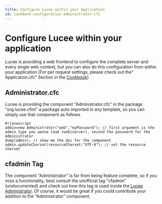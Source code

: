```yaml
---
title: Configure Lucee within your Application
id: cookbook-configuration-administrator-cfc
---
```


# Configure Lucee within your application #
Lucee is providing a web frontend to configure the complete server and every single web context, but you can also do this configuration from within your application
(For per request settings, please check out the" Application.cfc" Section in the [Cookbook](Cookbook)).


## Administrator.cfc ##
Lucee is providing the component "Administrator.cfc" in the package "org.lucee.cfml" a package auto imported in any template, so you can simply use that component as follows


```
#!javascript
admin=new Administrator("web","myPassword"); // first argument is the admin type you wanna load (web|server), second the password for the Administrator
dump(admin); // show me the doc for the component
admin.updateCharset(resourceCharset:"UTF-8"); // set the resource charset

```

## cfadmin Tag ##
The component "Administrator" is far from being feature complete, so if you miss a functionality, best consult the unofficial tag "cfadmin" (undocumented) and check out how this tag is used inside the [Lucee Administrator](https://bitbucket.org/lucee/lucee/src/baec0ab812123a904f5342a5f7362bc6c129fac2/lucee-cfml/lucee-admin/?at=master).
Of course, it would be great if you could contribute your addition to the "Administrator" component.
